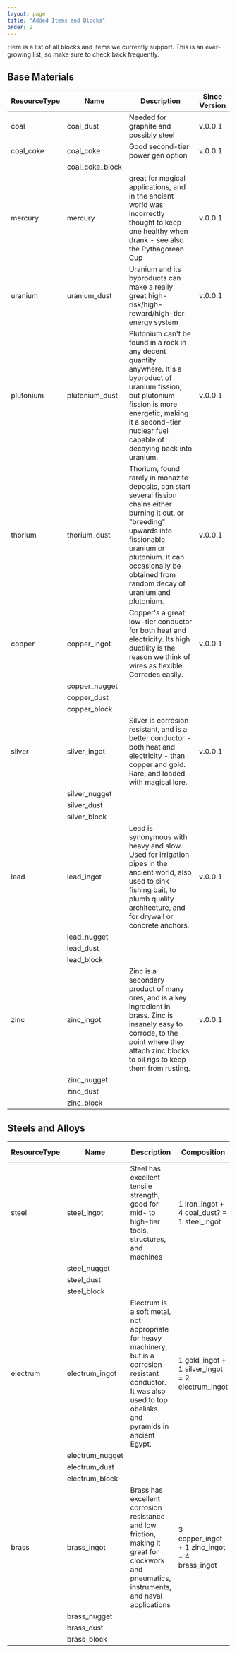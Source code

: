 ```yaml
---
layout: page
title: "Added Items and Blocks"
order: 2
---
```


Here is a list of all blocks and items we currently support. This is an ever-growing list, so make sure to check back frequently.

## Base Materials

| ResourceType | Name    | Description | Since Version |
|--------------|---------|-------------|---------------|
| coal      | coal_dust  | Needed for graphite and possibly steel | v.0.0.1 |
| coal_coke | coal_coke  | Good second-tier power gen option | v.0.0.1 |
|           | coal_coke_block | | |
| mercury   | mercury    | great for magical applications, and in the ancient world was incorrectly thought to keep one healthy when drank - see also the Pythagorean Cup | v.0.0.1 |
| uranium   | uranium_dust | Uranium and its byproducts can make a really great high-risk/high-reward/high-tier energy system | v.0.0.1 |
| plutonium | plutonium_dust | Plutonium can't be found in a rock in any decent quantity anywhere. It's a byproduct of uranium fission, but plutonium fission is more energetic, making it a second-tier nuclear fuel capable of decaying back into uranium. | v.0.0.1 |
| thorium   | thorium_dust   | Thorium, found rarely in monazite deposits, can start several fission chains either burning it out, or "breeding" upwards into fissionable uranium or plutonium. It can occasionally be obtained from random decay of uranium and plutonium. | v.0.0.1 |
| copper | copper_ingot  | Copper's a great low-tier conductor for both heat and electricity. Its high ductility is the reason we think of wires as flexible. Corrodes easily. | v.0.0.1 |
|        | copper_nugget | | |
|        | copper_dust   | | |
|        | copper_block  | | |
| silver | silver_ingot  | Silver is corrosion resistant, and is a better conductor - both heat and electricity - than copper and gold. Rare, and loaded with magical lore. | v.0.0.1 |
|        | silver_nugget | | |
|        | silver_dust   | | |
|        | silver_block  | | |
| lead   | lead_ingot    | Lead is synonymous with heavy and slow. Used for irrigation pipes in the ancient world, also used to sink fishing bait, to plumb quality architecture, and for drywall or concrete anchors. | v.0.0.1 |
|        | lead_nugget   | | |
|        | lead_dust     | | |
|        | lead_block    | | |
| zinc   | zinc_ingot    | Zinc is a secondary product of many ores, and is a key ingredient in brass. Zinc is insanely easy to corrode, to the point where they attach zinc blocks to oil rigs to keep them from rusting. | v.0.0.1 |
|        | zinc_nugget   | | |
|        | zinc_dust     | | |
|        | zinc_block    | | |

## Steels and Alloys

| ResourceType | Name | Description | Composition | Since Version |
|--------------|------|-------------|-------------|---------------|
| steel    | steel_ingot      | Steel has excellent tensile strength, good for mid- to high-tier tools, structures, and machines | 1 iron_ingot + 4 coal_dust? = 1 steel_ingot | v.0.0.1 |
|          | steel_nugget | | | |
|          | steel_dust   | | | |
|          | steel_block  | | | |
| electrum | electrum_ingot   | Electrum is a soft metal, not appropriate for heavy machinery, but is a corrosion-resistant conductor. It was also used to top obelisks and pyramids in ancient Egypt. | 1 gold_ingot + 1 silver_ingot = 2 electrum_ingot | v.0.0.1 |
|          | electrum_nugget | | | |
|          | electrum_dust   | | | |
|          | electrum_block  | | | |
| brass    | brass_ingot      | Brass has excellent corrosion resistance and low friction, making it great for clockwork and pneumatics, instruments, and naval applications | 3 copper_ingot + 1 zinc_ingot = 4 brass_ingot | v.0.0.1 |
|          | brass_nugget | | |
|          | brass_dust   | | |
|          | brass_block  | | |